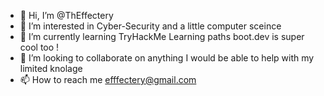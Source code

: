 - 👋 Hi, I’m @ThEffectery
- 👀 I’m interested in Cyber-Security and a little computer sceince
- 🌱 I’m currently learning TryHackMe Learning paths boot.dev is super cool too !
- 💞️ I’m looking to collaborate on anything I would be able to help with my limited knolage 
- 📫 How to reach me efffectery@gmail.com

<!---
ThEffectery/ThEffectery is a ✨ special ✨ repository because its `README.md` (this file) appears on your GitHub profile.
You can click the Preview link to take a look at your changes.
--->

